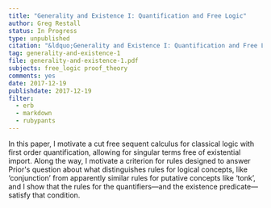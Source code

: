 ```yaml
---
title: "Generality and Existence I: Quantification and Free Logic"
author: Greg Restall
status: In Progress
type: unpublished
citation: "&ldquo;Generality and Existence I: Quantification and Free Logic,&rdquo; to appear in the <em>Review of Symbolic Logic</em>."
tag: generality-and-existence-1
file: generality-and-existence-1.pdf
subjects: free_logic proof_theory 
comments: yes
date: 2017-12-19
publishdate: 2017-12-19
filter:
  - erb
  - markdown
  - rubypants
---
```

In this paper, I motivate a cut free sequent calculus for classical logic with first order quantification, allowing for singular terms free of existential import. Along the way, I motivate a criterion for rules designed to answer Prior's question about what distinguishes rules for logical concepts, like &lsquo;conjunction&rsquo; from apparently similar rules for putative concepts like &lsquo;tonk&rsquo;, and I show that the rules for the quantifiers&mdash;and the existence predicate&mdash;satisfy that condition.

